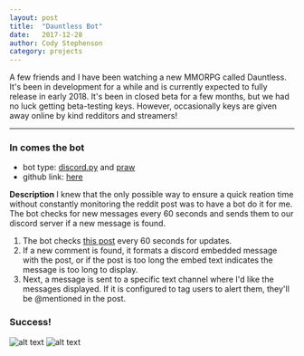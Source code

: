 ```yaml
---
layout: post
title:  "Dauntless Bot"
date:   2017-12-28
author: Cody Stephenson
category: projects
---
```


A few friends and I have been watching a new MMORPG called Dauntless. It's been in development for a while and is currently expected to fully release in early 2018. It's been in closed beta for a few months, but we had no luck getting beta-testing keys. However, occasionally keys are given away online by kind redditors and streamers!

----

### In comes the bot
* bot type: [discord.py](https://github.com/Rapptz/discord.py) and [praw](https://praw.readthedocs.io/en/latest/#)
* github link: [here](https://github.com/zenxr/dauntless_watcher_bot)

**Description**
I knew that the only possible way to ensure a quick reation time without constantly monitoring the reddit post was to have a bot do it for me. The bot checks for new messages every 60 seconds and sends them to our discord server if a new message is found.

1. The bot checks [this post](https://www.reddit.com/r/dauntless/comments/7jl6k3/reminder_sellingbegging_codes_is_not_allowed_if/?sort=new) every 60 seconds for updates.
2.	If a new comment is found, it formats a discord embedded message with the post, or if the post is too long the embed text indicates the message is too long to display.
3.	Next, a message is sent to a specific text channel where I'd like the messages displayed. If it is configured to tag users to alert them, they'll be @mentioned in the post.


### Success!
![alt text]({{site.baseurl}}/img/blog_images/discord_reddit_success.png "bot screenshot")
![alt text]({{site.baseurl}}/img/blog_images/discord_reddit_success2.png "bot screenshot")